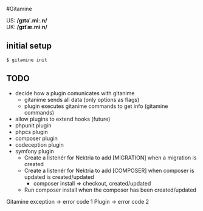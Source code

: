 #Gitamine 

US: **/ɡɪtəˈ.miː.n/** \
UK: **/ɡɪtˈæ.miːn/**

## initial setup

```
$ gitamine init
```

## TODO

- decide how a plugin comunicates with gitanime 
    * gitanime sends all data (only options as flags)
    * plugin executes gitanime commands to get info (gitamine commands)
- allow plugins to extend hooks (future)
- phpunit plugin
- phpcs plugin
- composer plugin
- codeception plugin
- symfony plugin
    * Create a listenér for Nektria to add [MIGRATION] when a migration is created
    * Create a listenér for Nektria to add [COMPOSER] when composer is updated is created/updated
        * composer install => checkout, created/updated
    * Run composer install when the composer has been created/updated

Gitamine exception -> error code 1
Plugin             -> error code 2

